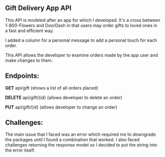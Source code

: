 **Gift Delivery App API**
-----------

This API is modeled after an app for which I developed. It's a cross between 1-800-Flowers and DoorDash in that users may order gifts to loved ones in a fast and efficient way.

I added a column for a personal message to add a personal touch for each order.

This API allows the developer to examine orders made by the app user and make changes to them.

**Endpoints:**
----------
**GET**   api/gift (shows a list of all orders placed)

**DELETE**  api/gift/{id} (allows developer to delete an order)

**PUT**   api/gift/{id} (allows developer to change an order)


**Challenges:**
----------
The main issue that I faced was an error which required me to downgrade the packages until I found a combination that worked.
I also faced challenges returning the response model so I decided to put the string into the error itself.




